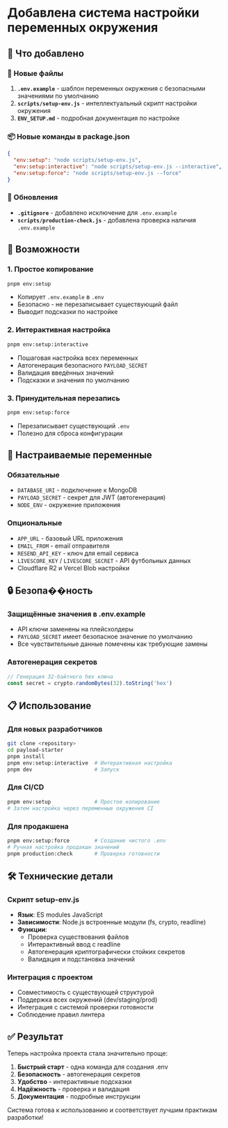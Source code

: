 # Добавлена система настройки переменных окружения

## 🎯 Что добавлено

### 📁 Новые файлы

1. **`.env.example`** - шаблон переменных окружения с безопасными значениями по умолчанию
2. **`scripts/setup-env.js`** - интеллектуальный скрипт настройки окружения
3. **`ENV_SETUP.md`** - подробная документация по настройке

### 📦 Новые команды в package.json

```json
{
  "env:setup": "node scripts/setup-env.js",
  "env:setup:interactive": "node scripts/setup-env.js --interactive",
  "env:setup:force": "node scripts/setup-env.js --force"
}
```

### 🔧 Обновления

- **`.gitignore`** - добавлено исключение для `.env.example`
- **`scripts/production-check.js`** - добавлена проверка наличия `.env.example`

## 🚀 Возможности

### 1. Простое копирование

```bash
pnpm env:setup
```

- Копирует `.env.example` в `.env`
- Безопасно - не перезаписывает существующий файл
- Выводит подсказки по настройке

### 2. Интерактивная настройка

```bash
pnpm env:setup:interactive
```

- Пошаговая настройка всех переменных
- Автогенерация безопасного `PAYLOAD_SECRET`
- Валидация введённых значений
- Подсказки и значения по умолчанию

### 3. Принудительная перезапись

```bash
pnpm env:setup:force
```

- Перезаписывает существующий `.env`
- Полезно для сброса конфигурации

## 🔑 Настраиваемые переменные

### Обязательные

- `DATABASE_URI` - подключение к MongoDB
- `PAYLOAD_SECRET` - секрет для JWT (автогенерация)
- `NODE_ENV` - окружение приложения

### Опциональные

- `APP_URL` - базовый URL приложения
- `EMAIL_FROM` - email отправителя
- `RESEND_API_KEY` - ключ для email сервиса
- `LIVESCORE_KEY` / `LIVESCORE_SECRET` - API футбольных данных
- Cloudflare R2 и Vercel Blob настройки

## 🔒 Безопа��ность

### Защищённые значения в .env.example

- API ключи заменены на плейсхолдеры
- `PAYLOAD_SECRET` имеет безопасное значение по умолчанию
- Все чувствительные данные помечены как требующие замены

### Автогенерация секретов

```javascript
// Генерация 32-байтного hex ключа
const secret = crypto.randomBytes(32).toString('hex')
```

## 📋 Использование

### Для новых разработчиков

```bash
git clone <repository>
cd payload-starter
pnpm install
pnpm env:setup:interactive  # Интерактивная настройка
pnpm dev                    # Запуск
```

### Для CI/CD

```bash
pnpm env:setup              # Простое копирование
# Затем настройка через переменные окружения CI
```

### Для продакшена

```bash
pnpm env:setup:force        # Создание чистого .env
# Ручная настройка продакшн значений
pnpm production:check       # Проверка готовности
```

## 🛠️ Технические детали

### Скрипт setup-env.js

- **Язык**: ES modules JavaScript
- **Зависимости**: Node.js встроенные модули (fs, crypto, readline)
- **Функции**:
  - Проверка существования файлов
  - Интерактивный ввод с readline
  - Автогенерация криптографически стойких секретов
  - Валидация и подстановка значений

### Интеграция с проектом

- Совместимость с существующей структурой
- Поддержка всех окружений (dev/staging/prod)
- Интеграция с системой проверки готовности
- Соблюдение правил линтера

## ✅ Результат

Теперь настройка проекта стала значительно проще:

1. **Быстрый старт** - одна команда для создания .env
2. **Безопасность** - автогенерация секретов
3. **Удобство** - интерактивные подсказки
4. **Надёжность** - проверка и валидация
5. **Документация** - подробные инструкции

Система готова к использованию и соответствует лучшим практикам разработки!
